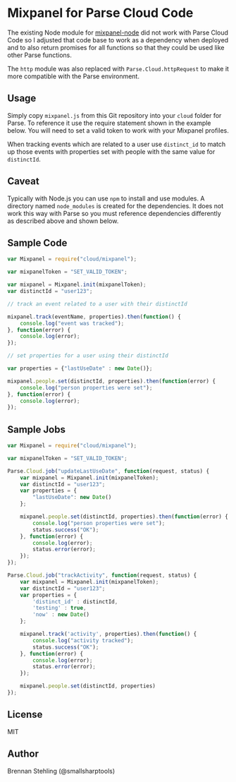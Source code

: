# Mixpanel for Parse Cloud Code

The existing Node module for [mixpanel-node](https://github.com/mixpanel/mixpanel-node)
did not work with Parse Cloud Code so I adjusted that code base to work as a
dependency when deployed and to also return promises for all functions so that
they could be used like other Parse functions.

The `http` module was also replaced with `Parse.Cloud.httpRequest` to make it more
compatible with the Parse environment.

## Usage

Simply copy `mixpanel.js` from this Git repository into your `cloud` folder for Parse.
To reference it use the require statement shown in the example below. You will need to
set a valid token to work with your Mixpanel profiles.

When tracking events which are related to a user use `distinct_id` to match up
those events with properties set with people with the same value for `distinctId`.

## Caveat

Typically with Node.js you can use `npm` to install and use modules. A directory named
`node_modules` is created for the dependencies. It does not work this way with Parse
so you must reference dependencies differently as described above and shown below.

## Sample Code

```javascript
var Mixpanel = require("cloud/mixpanel");

var mixpanelToken = "SET_VALID_TOKEN";

var mixpanel = Mixpanel.init(mixpanelToken);
var distinctId = "user123";

// track an event related to a user with their distinctId

mixpanel.track(eventName, properties).then(function() {
	console.log("event was tracked");
}, function(error) {
	console.log(error);
});

// set properties for a user using their distinctId

var properties = {"lastUseDate" : new Date()};

mixpanel.people.set(distinctId, properties).then(function(error) {
	console.log("person properties were set");
}, function(error) {
	console.log(error);
});
```

## Sample Jobs

```javascript
var Mixpanel = require("cloud/mixpanel");

var mixpanelToken = "SET_VALID_TOKEN";

Parse.Cloud.job("updateLastUseDate", function(request, status) {
    var mixpanel = Mixpanel.init(mixpanelToken);
    var distinctId = "user123";
    var properties = {
        "lastUseDate": new Date()
    };

    mixpanel.people.set(distinctId, properties).then(function(error) {
        console.log("person properties were set");
        status.success("OK");
    }, function(error) {
        console.log(error);
        status.error(error);
    });
});

Parse.Cloud.job("trackActivity", function(request, status) {
    var mixpanel = Mixpanel.init(mixpanelToken);
    var distinctId = "user123";
    var properties = {
        'distinct_id' : distinctId,
        'testing' : true,
        'now' : new Date()
    };

    mixpanel.track('activity', properties).then(function() {
        console.log("activity tracked");
        status.success("OK");
    }, function(error) {
        console.log(error);
        status.error(error);
    });

    mixpanel.people.set(distinctId, properties)
});
```

## License

MIT

## Author

Brennan Stehling (@smallsharptools)
